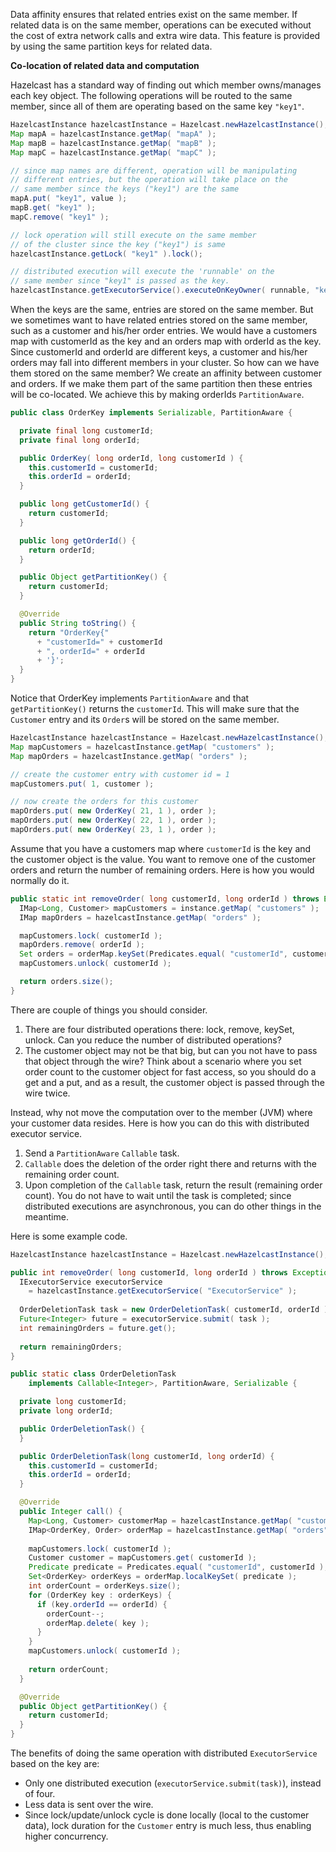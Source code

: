 

Data affinity ensures that related entries exist on the same member. If related data is on the same member, operations can be executed without the cost of extra network calls and extra wire data. This feature is provided by using the same partition keys for related data.

**Co-location of related data and computation**

Hazelcast has a standard way of finding out which member owns/manages each key object. The following operations will be routed to the same member, since all of them are operating based on the same key `"key1"`.

```java
HazelcastInstance hazelcastInstance = Hazelcast.newHazelcastInstance();
Map mapA = hazelcastInstance.getMap( "mapA" );
Map mapB = hazelcastInstance.getMap( "mapB" );
Map mapC = hazelcastInstance.getMap( "mapC" );

// since map names are different, operation will be manipulating
// different entries, but the operation will take place on the
// same member since the keys ("key1") are the same
mapA.put( "key1", value );
mapB.get( "key1" );
mapC.remove( "key1" );

// lock operation will still execute on the same member
// of the cluster since the key ("key1") is same
hazelcastInstance.getLock( "key1" ).lock();

// distributed execution will execute the 'runnable' on the
// same member since "key1" is passed as the key.   
hazelcastInstance.getExecutorService().executeOnKeyOwner( runnable, "key1" );
```

When the keys are the same, entries are stored on the same member. But we sometimes want to have related entries stored on the same member, such as a customer and his/her order entries. We would have a customers map with customerId as the key and an orders map with orderId as the key. Since customerId and orderId are different keys, a customer and his/her orders may fall into different members in your cluster. So how can we have them stored on the same member? We create an affinity between customer and orders. If we make them part of the same partition then these entries will be co-located. We achieve this by making orderIds `PartitionAware`.

```java
public class OrderKey implements Serializable, PartitionAware {

  private final long customerId;
  private final long orderId;

  public OrderKey( long orderId, long customerId ) {
    this.customerId = customerId;
    this.orderId = orderId;
  }

  public long getCustomerId() {
    return customerId;
  }

  public long getOrderId() {
    return orderId;
  }

  public Object getPartitionKey() {
    return customerId;
  }

  @Override
  public String toString() {
    return "OrderKey{"
      + "customerId=" + customerId
      + ", orderId=" + orderId
      + '}';
  }
}
```

Notice that OrderKey implements `PartitionAware` and that `getPartitionKey()` returns the `customerId`. This will make sure that the `Customer` entry and its `Order`s will be stored on the same member.

```java
HazelcastInstance hazelcastInstance = Hazelcast.newHazelcastInstance();
Map mapCustomers = hazelcastInstance.getMap( "customers" );
Map mapOrders = hazelcastInstance.getMap( "orders" );

// create the customer entry with customer id = 1
mapCustomers.put( 1, customer );

// now create the orders for this customer
mapOrders.put( new OrderKey( 21, 1 ), order );
mapOrders.put( new OrderKey( 22, 1 ), order );
mapOrders.put( new OrderKey( 23, 1 ), order );
```

Assume that you have a customers map where `customerId` is the key and the customer object is the value. You want to remove one of the customer orders and return the number of remaining orders. Here is how you would normally do it.

```java
public static int removeOrder( long customerId, long orderId ) throws Exception {
  IMap<Long, Customer> mapCustomers = instance.getMap( "customers" );
  IMap mapOrders = hazelcastInstance.getMap( "orders" );

  mapCustomers.lock( customerId );
  mapOrders.remove( orderId );
  Set orders = orderMap.keySet(Predicates.equal( "customerId", customerId ));
  mapCustomers.unlock( customerId );

  return orders.size();
}
```

There are couple of things you should consider.

1. There are four distributed operations there: lock, remove, keySet, unlock. Can you reduce 
the number of distributed operations?
2. The customer object may not be that big, but can you not have to pass that object through the 
wire? Think about a scenario where you set order count to the customer object for fast access, so you 
should do a get and a put, and as a result, the customer object is passed through the wire twice.

Instead, why not move the computation over to the member (JVM) where your customer data resides. Here is how you can do this with distributed executor service.

1. Send a `PartitionAware` `Callable` task.
2. `Callable` does the deletion of the order right there and returns with the remaining 
order count.
3. Upon completion of the `Callable` task, return the result (remaining order count). You 
do not have to wait until the task is completed; since distributed executions are asynchronous, you can do other things in the meantime.

Here is some example code.

```java
HazelcastInstance hazelcastInstance = Hazelcast.newHazelcastInstance();

public int removeOrder( long customerId, long orderId ) throws Exception {
  IExecutorService executorService
    = hazelcastInstance.getExecutorService( "ExecutorService" );
  
  OrderDeletionTask task = new OrderDeletionTask( customerId, orderId );
  Future<Integer> future = executorService.submit( task );
  int remainingOrders = future.get();
  
  return remainingOrders;
}

public static class OrderDeletionTask
    implements Callable<Integer>, PartitionAware, Serializable {

  private long customerId;
  private long orderId;

  public OrderDeletionTask() {
  }

  public OrderDeletionTask(long customerId, long orderId) {
    this.customerId = customerId;
    this.orderId = orderId;
  }

  @Override
  public Integer call() {
    Map<Long, Customer> customerMap = hazelcastInstance.getMap( "customers" );
    IMap<OrderKey, Order> orderMap = hazelcastInstance.getMap( "orders" );
    
    mapCustomers.lock( customerId );
    Customer customer = mapCustomers.get( customerId );
    Predicate predicate = Predicates.equal( "customerId", customerId );
    Set<OrderKey> orderKeys = orderMap.localKeySet( predicate );
    int orderCount = orderKeys.size();
    for (OrderKey key : orderKeys) {
      if (key.orderId == orderId) {
        orderCount--;
        orderMap.delete( key );
      }
    }
    mapCustomers.unlock( customerId );
    
    return orderCount;
  }

  @Override
  public Object getPartitionKey() {
    return customerId;
  }
}
```

The benefits of doing the same operation with distributed `ExecutorService` based on the key are:

- Only one distributed execution (`executorService.submit(task)`), instead of four.
- Less data is sent over the wire.
- Since lock/update/unlock cycle is done locally (local to the customer data), lock duration for the `Customer` entry is much less, thus enabling higher concurrency.
